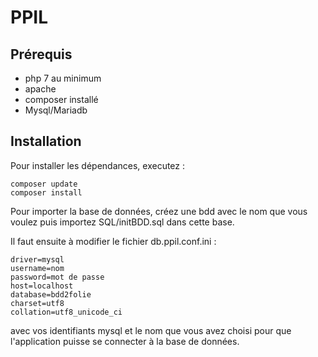 # PPIL

## Prérequis
- php 7 au minimum
- apache
- composer installé
- Mysql/Mariadb

## Installation
Pour installer les dépendances, executez :
```
composer update
composer install
```

Pour importer la base de données, créez une bdd avec le nom que vous voulez puis importez SQL/initBDD.sql dans cette base.

Il faut ensuite à modifier le fichier db.ppil.conf.ini :
```
driver=mysql
username=nom
password=mot de passe
host=localhost
database=bdd2folie
charset=utf8
collation=utf8_unicode_ci
```

avec vos identifiants mysql et le nom que vous avez choisi pour que l'application puisse se connecter à la base de données.
